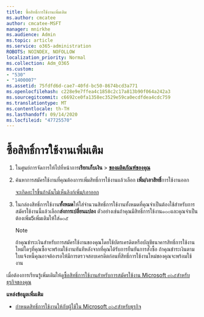 ```yaml
---
title: ซื้อสิทธิ์การใช้งานเพิ่มเติม
ms.author: cmcatee
author: cmcatee-MSFT
manager: mnirkhe
ms.audience: Admin
ms.topic: article
ms.service: o365-administration
ROBOTS: NOINDEX, NOFOLLOW
localization_priority: Normal
ms.collection: Adm_O365
ms.custom:
- "530"
- "1400007"
ms.assetid: 75fdfd6d-cae7-40fd-bc50-8674bcd3a771
ms.openlocfilehash: c228e9e7ffea4c1858c2c17a813b90f064a242a3
ms.sourcegitcommit: c6692ce0fa1358ec3529e59ca0ecdfdea4cdc759
ms.translationtype: MT
ms.contentlocale: th-TH
ms.lasthandoff: 09/14/2020
ms.locfileid: "47725570"
---
```

# <a name="buy-additional-licenses"></a>ซื้อสิทธิ์การใช้งานเพิ่มเติม

1. ในศูนย์การจัดการให้ไปที่หน้าการ**เรียกเก็บเงิน** \> **[ของผลิตภัณฑ์ของคุณ](https://go.microsoft.com/fwlink/p/?linkid=842054)**

2. ค้นหาการสมัครใช้งานที่คุณต้องการเพิ่มสิทธิ์การใช้งานแล้วเลือก **เพิ่ม/เอาสิทธิ์**การใช้งานออก

    [จะเกิดอะไรขึ้นถ้าฉันไม่เห็นลิงก์เพิ่ม/เอาออก](https://docs.microsoft.com/microsoft-365/commerce/licenses/buy-licenses)

3. ในกล่องสิทธิ์การใช้งาน**ทั้งหมด**ให้ใส่จำนวนสิทธิ์การใช้งานทั้งหมดที่คุณจำเป็นต้องใช้สำหรับการสมัครใช้งานนี้แล้วเลือก**ส่งการเปลี่ยนแปลง** ตัวอย่างเช่นถ้าคุณมีสิทธิ์การใช้งาน๑๐๐และคุณจำเป็นต้องเพิ่ม5เพิ่มเติมให้ใส่๑๐๕

    > [!NOTE]
    > ถ้าคุณชำระเงินสำหรับการสมัครใช้งานของคุณโดยใช้บัตรเครดิตหรือบัญชีธนาคารสิทธิ์การใช้งานใหม่ใดๆที่คุณซื้อจะพร้อมใช้งานทันทีหลังจากที่คุณได้รับการยืนยันการสั่งซื้อ ถ้าคุณชำระเงินตามใบแจ้งหนี้คุณอาจต้องรอให้มีการตรวจสอบเครดิตก่อนที่สิทธิ์การใช้งานใหม่ของคุณจะพร้อมใช้งาน

เมื่อต้องการเรียนรู้เพิ่มเติมให้ดู[ซื้อสิทธิ์การใช้งานสำหรับการสมัครใช้งาน Microsoft ๓๖๕สำหรับธุรกิจของคุณ](https://docs.microsoft.com/microsoft-365/commerce/licenses/buy-licenses)  

**แหล่งข้อมูลเพิ่มเติม**

- [กำหนดสิทธิ์การใช้งานให้กับผู้ใช้ใน Microsoft ๓๖๕สำหรับธุรกิจ](https://docs.microsoft.com/microsoft-365/admin/add-users/add-users)